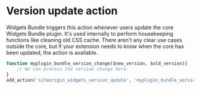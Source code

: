 # Version update action

Widgets Bundle triggers this action whenever users update the core Widgets Bundle plugin. It's used internally to perform housekeeping functions like cleaning old CSS cache. There aren't any clear use cases outside the core, but if your extension needs to know when the core has been updated, the action is available.

```php
function myplugin_bundle_version_change($new_version, $old_version){
    // We can process the version change here.
}
add_action('siteorigin_widgets_version_update', 'myplugin_bundle_version_change', 10, 2);
```
